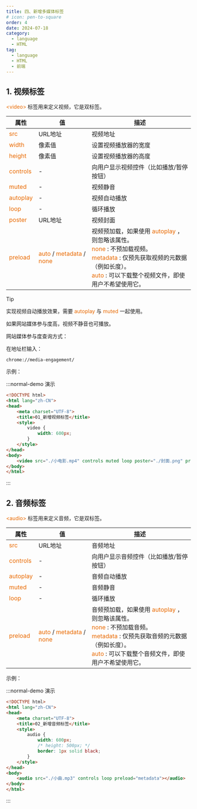 ```yaml
---
title: 四、新增多媒体标签
# icon: pen-to-square
order: 4
date: 2024-07-18
category:
  - language
  - HTML
tag:
  - language
  - HTML
  - 前端
---
```


## 1. 视频标签

<span style="color: #e96900;">\<video></span> 标签用来定义视频，它是双标签。

| 属性                                          | 值                                                           | 描述                                                         |
| --------------------------------------------- | ------------------------------------------------------------ | ------------------------------------------------------------ |
| <span style="color: #e96900;">src</span>      | URL地址                                                      | 视频地址                                                     |
| <span style="color: #e96900;">width</span>    | 像素值                                                       | 设置视频播放器的宽度                                         |
| <span style="color: #e96900;">height</span>   | 像素值                                                       | 设置视频播放器的高度                                         |
| <span style="color: #e96900;">controls</span> | -                                                            | 向用户显示视频控件（比如播放/暂停按钮）                      |
| <span style="color: #e96900;">muted</span>    | -                                                            | 视频静音                                                     |
| <span style="color: #e96900;">autoplay</span> | -                                                            | 视频自动播放                                                 |
| <span style="color: #e96900;">loop</span>     | -                                                            | 循环播放                                                     |
| <span style="color: #e96900;">poster</span>   | URL地址                                                      | 视频封面                                                     |
| <span style="color: #e96900;">preload</span>  | <span style="color: #e96900;">auto</span> / <span style="color: #e96900;">metadata</span> / <span style="color: #e96900;">none</span> | 视频预加载，如果使用 <span style="color: #e96900;">autoplay</span> ，则忽略该属性。<br><span style="color: #e96900;">none</span> : 不预加载视频。<br/><span style="color: #e96900;">metadata</span> : 仅预先获取视频的元数据（例如长度）。<br/><span style="color: #e96900;">auto</span> : 可以下载整个视频文件，即使用户不希望使用它。 |

> [!tip]
>
> 实现视频自动播放效果，需要 <span style="color: #e96900;">autoplay</span> 与 <span style="color: #e96900;">muted</span> 一起使用。
>
> 如果网站媒体参与度高，视频不静音也可播放。
>
> 网站媒体参与度查询方式：
>
> 在地址栏输入：
>
> ```
> chrome://media-engagement/
> ```

示例：

:::normal-demo 演示

```html
<!DOCTYPE html>
<html lang="zh-CN">
<head>
    <meta charset="UTF-8">
    <title>01_新增视频标签</title>
    <style>
        video {
            width: 600px;
        }
    </style>
</head>
<body>
    <video src="./小电影.mp4" controls muted loop poster="./封面.png" preload="auto"></video>
</body>
</html>
```



:::

## 2. 音频标签

<span style="color: #e96900;">\<audio></span> 标签用来定义音频，它是双标签。

| 属性                                          | 值                                                           | 描述                                                         |
| --------------------------------------------- | ------------------------------------------------------------ | ------------------------------------------------------------ |
| <span style="color: #e96900;">src</span>      | URL地址                                                      | 音频地址                                                     |
| <span style="color: #e96900;">controls</span> | -                                                            | 向用户显示音频控件（比如播放/暂停按钮）                      |
| <span style="color: #e96900;">autoplay</span> | -                                                            | 音频自动播放                                                 |
| <span style="color: #e96900;">muted</span>    | -                                                            | 音频静音                                                     |
| <span style="color: #e96900;">loop</span>     | -                                                            | 循环播放                                                     |
| <span style="color: #e96900;">preload</span>  | <span style="color: #e96900;">auto</span> / <span style="color: #e96900;">metadata</span> / <span style="color: #e96900;">none</span> | 音频预加载，如果使用 <span style="color: #e96900;">autoplay</span> ，则忽略该属性。<br><span style="color: #e96900;">none</span> : 不预加载音频。<br/><span style="color: #e96900;">metadata</span> : 仅预先获取音频的元数据（例如长度）。<br/><span style="color: #e96900;">auto</span> : 可以下载整个音频文件，即使用户不希望使用它。 |

示例：

:::normal-demo 演示

```html
<!DOCTYPE html>
<html lang="zh-CN">
<head>
    <meta charset="UTF-8">
    <title>02_新增音频标签</title>
    <style>
        audio {
            width: 600px;
            /* height: 500px; */
            border: 1px solid black;
        }
    </style>
</head>
<body>
    <audio src="./小曲.mp3" controls loop preload="metadata"></audio>
</body>
</html>
```



:::